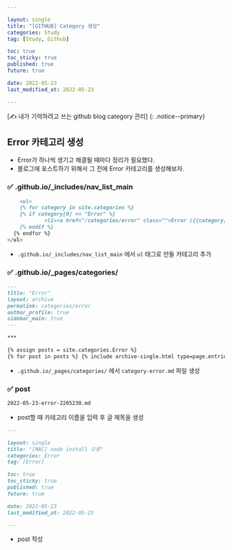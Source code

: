 ```yaml
---

layout: single
title: "[GITHUB] Category 생성"
categories: Study
tag: [Study, Github]

toc: true
toc_sticky: true
published: true
future: true

date: 2022-05-23
last_modified_at: 2022-05-23

---
```


[✍️ 내가 기억하려고 쓰는 github blog category 관리]
{: .notice--primary}  


## Error 카테고리 생성  

- Error가 하나씩 생기고 해결될 때마다 정리가 필요했다.  
- 블로그에 포스트하기 위해서 그 전에 Error 카테고리를 생성해보자.  

### ✅ .github.io/_includes/nav_list_main  

```markdown
	<ul>
	{% for category in site.categories %}
    {% if category[0] == "Error" %}
	        <li><a href="/categories/error" class="">Error ({{category[1].size}})</a></li>
    {% endif %}
  {% endfor %}
</ul>
```

- `.github.io/_includes/nav_list_main` 에서 `ul` 태그로 만들 카테고리 추가  
  
  
### ✅ .github.io/_pages/categories/

```markdown
---
title: "Error"
layout: archive
permalink: categories/error
author_profile: true
sidebar_main: true
---

***

{% assign posts = site.categories.Error %}
{% for post in posts %} {% include archive-single.html type=page.entries_layout %} {% endfor %}
```

- `.github.io/_pages/categories/` 에서 `category-error.md` 파일 생성

### ✅ post

```markdown
2022-05-23-error-2205230.md
```

- post할 때 카테고리 이름을 입력 후 글 제목을 생성  

```markdown
---

layout: single
title: "[MAC] node install 오류"
categories: Error
tag: [Error]

toc: true
toc_sticky: true
published: true
future: true

date: 2022-05-23
last_modified_at: 2022-05-23

---
```

- post 작성  
